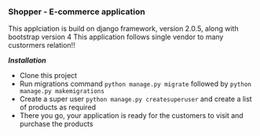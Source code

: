 ### Shopper - E-commerce application

This applciation is build on django framework, version 2.0.5, along with bootstrap version 4
This application follows single vendor to many custormers relation!!

***Installation***

* Clone this project
* Run  migrations command ``` python manage.py migrate ``` followed by ``` python manage.py makemigrations ```
* Create a super user ``` python manage.py createsuperuser ``` and create a list of products as required
* There you go, your application is ready for the customers to visit and purchase the products
